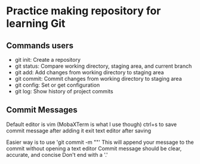# Practice making repository for learning Git

## Commands users

- git init: Create a repository
- git status: Compare working directory, staging area, and current branch
- git add: Add changes from working directory to staging area
- git commit: Commit changes from working directory to staging area
- git config: Set or get configuration
- git log: Show history of project commits

## Commit Messages

Default editor is vim (MobaXTerm is what I use though)
  ctrl+s to save commit message after adding it
  exit text editor after saving

Easier way is to use 'git commit -m "<message>"'
  This will append your message to the commit without opening a text editor
  Commit message should be clear, accurate, and concise
  Don't end with a '.'

